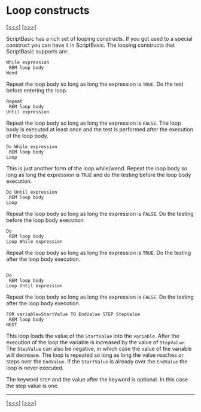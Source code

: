 # Loop constructs

[\[\<\<\<\]](ug_16.md) [\[\>\>\>\]](ug_18.md)

ScriptBasic has a rich set of looping constructs. If you got used to a
special construct you can have it in ScriptBasic. The looping constructs
that ScriptBasic supports are:

    While expression
     REM loop body
    Wend

Repeat the loop body so long as long the expression is `TRUE`. Do the
test before entering the loop.

    Repeat
     REM loop body
    Until expression

Repeat the loop body so long as long the expression is `FALSE`. The loop
body is executed at least once and the test is performed after the
execution of the loop body.

    Do While expression
     REM loop body
    Loop

This is just another form of the loop while/wend. Repeat the loop body
so long as long the expression is `TRUE` and do the testing before the
loop body execution.

``` 
Do Until expression
 REM loop body
Loop

```

Repeat the loop body so long as long the expression is `FALSE`. Do the
testing before the loop body execution.

    Do
     REM loop body
    Loop While expression

Repeat the loop body so long as long the expression is `TRUE`. Do the
testing after the loop body execution.

``` 

Do
 REM loop body
Loop Until expression
```

Repeat the loop body so long as long the expression is `FALSE`. Do the
testing after the loop body execution.

    FOR variable=StartValue TO EndValue STEP StepValue
     REM loop body
    NEXT

This loop loads the value of the `StartValue` into the `variable`. After
the execution of the loop the variable is increased by the value of
`StepValue`. The `StepValue` can also be negative, in which case the
value of the variable will decrease. The loop is repeated so long as
long the value reaches or steps over the `EndValue`. If the `StartValue`
is already over the `EndValue` the loop is never executed.

The keyword `STEP` and the value after the keyword is optional. In this
case the step value is one.

-----

[\[\<\<\<\]](ug_16.md) [\[\>\>\>\]](ug_18.md)

